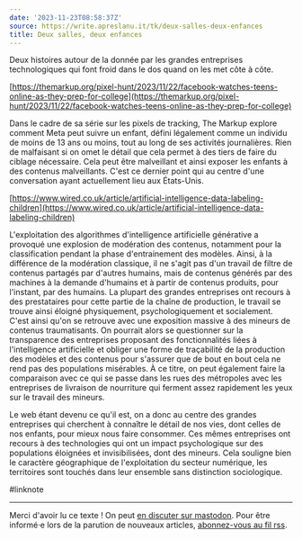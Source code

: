 ```yaml
---
date: '2023-11-23T08:58:37Z'
source: https://write.apreslanu.it/tk/deux-salles-deux-enfances
title: Deux salles, deux enfances
---
```


Deux histoires autour de la donnée par les grandes entreprises technologiques qui font froid dans le dos quand on les met côte à côte.

<!--more-->

[https://themarkup.org/pixel-hunt/2023/11/22/facebook-watches-teens-online-as-they-prep-for-college](https://themarkup.org/pixel-hunt/2023/11/22/facebook-watches-teens-online-as-they-prep-for-college)

Dans le cadre de sa série sur les pixels de tracking, The Markup explore comment Meta peut suivre un enfant, défini légalement comme un individu de moins de 13 ans ou moins, tout au long de ses activités journalières. Rien de malfaisant si on omet le détail que cela permet à des tiers de faire du ciblage nécessaire. Cela peut être malveillant et ainsi exposer les enfants à des contenus malveillants. C'est ce dernier point qui au centre d'une conversation ayant actuellement lieu aux États-Unis.

[https://www.wired.co.uk/article/artificial-intelligence-data-labeling-children](https://www.wired.co.uk/article/artificial-intelligence-data-labeling-children)

L'exploitation des algorithmes d'intelligence artificielle générative a provoqué une explosion de modération des contenus, notamment pour la classification pendant la phase d'entrainement des modèles. Ainsi, à la différence de la modération classique, il ne s'agit pas d'un travail de filtre de contenus partagés par d'autres humains, mais de contenus générés par des machines à la demande d'humains et à partir de contenus produits, pour l'instant, par des humains. La plupart des grandes entreprises ont recours à des prestataires pour cette partie de la chaîne de production, le travail se trouve ainsi éloigné physiquement, psychologiquement et socialement. C'est ainsi qu'on se retrouve avec une exposition massive à des mineurs de contenus traumatisants. On pourrait alors se questionner sur la transparence des entreprises proposant des fonctionnalités liées à l'intelligence artificielle et obliger une forme de traçabilité de la production des modèles et des contenus pour s'assurer que de bout en bout cela ne rend pas des populations misérables.
À ce titre, on peut également faire la comparaison avec ce qui se passe dans les rues des métropoles avec les entreprises de livraison de nourriture qui ferment assez rapidement les yeux sur le travail des mineurs.

Le web étant devenu ce qu'il est, on a donc au centre des grandes entreprises qui cherchent à connaître le détail de nos vies, dont celles de nos enfants, pour mieux nous faire consommer. Ces mêmes entreprises ont recours à des technologies qui ont un impact psychologique sur des populations éloignées et invisibilisées, dont des mineurs. Cela souligne bien le caractère géographique de l'exploitation du secteur numérique, les territoires sont touchés dans leur ensemble sans distinction sociologique.

#linknote


---

Merci d'avoir lu ce texte ! On peut [en discuter sur mastodon](https://social.apreslanu.it/@tk). Pour être informé·e lors de la parution de nouveaux articles, [abonnez-vous au fil rss](https://write.apreslanu.it/tk/feed/).
